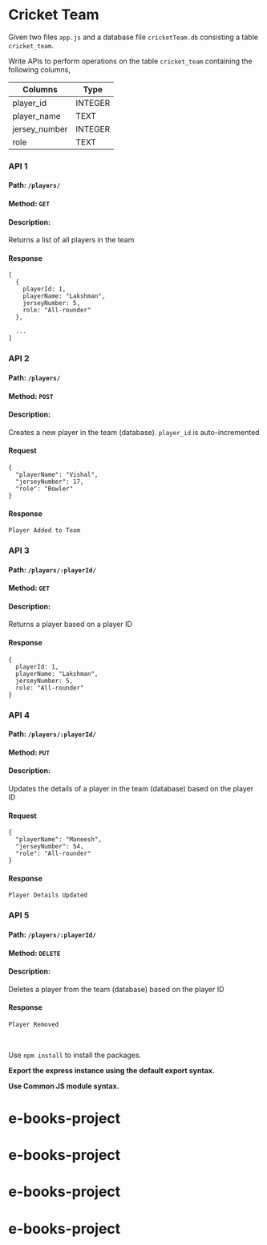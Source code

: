 # Cricket Team

Given two files `app.js` and a database file `cricketTeam.db` consisting a table `cricket_team`.

Write APIs to perform operations on the table `cricket_team` containing the following columns,

| Columns       | Type    |
| ------------- | ------- |
| player_id     | INTEGER |
| player_name   | TEXT    |
| jersey_number | INTEGER |
| role          | TEXT    |

### API 1

#### Path: `/players/`

#### Method: `GET`

#### Description:

Returns a list of all players in the team

#### Response

```
[
  {
    playerId: 1,
    playerName: "Lakshman",
    jerseyNumber: 5,
    role: "All-rounder"
  },

  ...
]
```

### API 2

#### Path: `/players/`

#### Method: `POST`

#### Description:

Creates a new player in the team (database). `player_id` is auto-incremented

#### Request

```
{
  "playerName": "Vishal",
  "jerseyNumber": 17,
  "role": "Bowler"
}
```

#### Response

```
Player Added to Team
```

### API 3

#### Path: `/players/:playerId/`

#### Method: `GET`

#### Description:

Returns a player based on a player ID

#### Response

```
{
  playerId: 1,
  playerName: "Lakshman",
  jerseyNumber: 5,
  role: "All-rounder"
}
```

### API 4

#### Path: `/players/:playerId/`

#### Method: `PUT`

#### Description:

Updates the details of a player in the team (database) based on the player ID

#### Request

```
{
  "playerName": "Maneesh",
  "jerseyNumber": 54,
  "role": "All-rounder"
}
```

#### Response

```
Player Details Updated

```

### API 5

#### Path: `/players/:playerId/`

#### Method: `DELETE`

#### Description:

Deletes a player from the team (database) based on the player ID

#### Response

```
Player Removed
```

<br/>

Use `npm install` to install the packages.

**Export the express instance using the default export syntax.**

**Use Common JS module syntax.**
# e-books-project
# e-books-project
# e-books-project
# e-books-project
